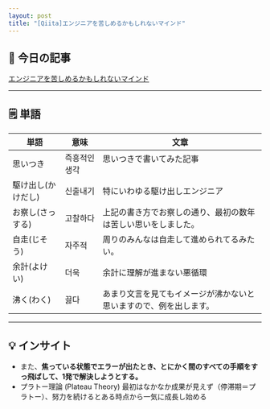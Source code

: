 ```yaml
---
layout: post
title: "[Qiita]エンジニアを苦しめるかもしれないマインド"
---
```


## 📖 今日の記事  
[エンジニアを苦しめるかもしれないマインド](https://qiita.com/Matsui_engineer/items/d74f5a1bcb54b7d2de90)

---

## 🗒️ 単語

| 単語         | 意味      | 文章                                |
| ---------- | ------- | --------------------------------- |
| 思いつき       | 즉흥적인 생각 | 思いつきで書いてみた記事<br><br>              |
| 駆け出し(かけだし) | 신출내기    | 特にいわゆる駆け出しエンジニア                   |
| お察し(さっする)  | 고찰하다    | 上記の書き方でお察しの通り、最初の数年は苦しい思いをしました。   |
| 自走(じそう)    | 자주적     | 周りのみんなは自走して進められてるみたい。             |
| 余計(よけい)    | 더욱      | 余計に理解が進まない悪循環                     |
| 沸く(わく)     | 끓다      | あまり文言を見てもイメージが沸かないと思いますので、例を出します。 |



---

## 💡 インサイト

- また、**焦っている状態でエラーが出たとき、とにかく間のすべての手順をすっ飛ばして、1発で解決しようとする。**
- プラトー理論 (Plateau Theory) 最初はなかなか成果が見えず（停滞期＝プラトー）、努力を続けるとある時点から一気に成長し始める